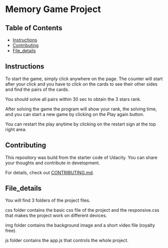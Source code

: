 # Memory Game Project

## Table of Contents

* [Instructions](#instructions)
* [Contributing](#contributing)
* [File_details](#file_details)

## Instructions

To start the game, simply click anywhere on the page. The counter will start after your click and you have to click on the cards to see their other sides
and find the pairs of the cards.

You should solve all pairs within 30 sec to obtain the 3 stars rank.

After solving the game the program will show your rank, the solving time, and you can start a new game by clicking on the Play again button.

You can restart the play anytime by clicking on the restart sign at the top right area.

## Contributing

This repository was build from the starter code of Udacity. You can share your thoughts and contribute in development.

For details, check out [CONTRIBUTING.md](CONTRIBUTING.md).

## File_details

You will find 3 folders of the project files.

css folder contains the basic css file of the project and the responsive.css that makes the project work on different devices.

img folder contains the background image and a short video file (royalty free).

js folder contains the app.js that controls the whole project.

